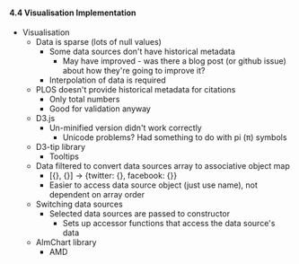 #### 4.4 Visualisation Implementation

* Visualisation
	* Data is sparse (lots of null values)
		* Some data sources don't have historical metadata
			* May have improved - was there a blog post (or github issue) about how they're going to improve it?
		* Interpolation of data is required
	* PLOS doesn't provide historical metadata for citations
		* Only total numbers
		* Good for validation anyway
	* D3.js
		* Un-minified version didn't work correctly
			* Unicode problems? Had something to do with pi (π) symbols
	* D3-tip library
		* Tooltips
	* Data filtered to convert data sources array to associative object map
		* [{}, {}] -> {twitter: {}, facebook: {}}
		* Easier to access data source object (just use name), not dependent on array order
	* Switching data sources
		* Selected data sources are passed to constructor
			* Sets up accessor functions that access the data source's data
	* AlmChart library
		* AMD